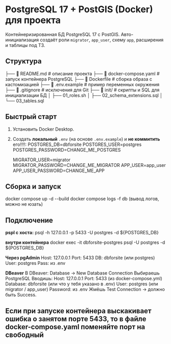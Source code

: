 # PostgreSQL 17 + PostGIS (Docker) для проекта

Контейнеризированная БД PostgreSQL 17 с PostGIS. Авто-инициализация создаёт роли `migrator`, `app_user`, схему `app`, расширения и таблицы под ТЗ.

## Структура
├── 📄 README.md # описание проекта
├── 📄 docker-compose.yaml # запуск контейнера PostgreSQL
├── 📄 Dockerfile # сборка образа с кастомизацией
├── 📄 .env.example # пример переменных окружения
├── 📄 .gitignore # исключения для Git
├── 📂 init/ # скрипты и SQL для инициализации БД
│ ├── 01_roles.sh
│ ├── 02_schema_extensions.sql
│ └── 03_tables.sql


## Быстрый старт

1. Установить Docker Desktop.
2. Создать **локальный** `.env` (на основе `.env.example`) и **не коммитить** его!!!!:
   POSTGRES_DB=dbforsite
   POSTGRES_USER=postgres
   POSTGRES_PASSWORD=CHANGE_ME_POSTGRES

   MIGRATOR_USER=migrator
   MIGRATOR_PASSWORD=CHANGE_ME_MIGRATOR
   APP_USER=app_user
   APP_USER_PASSWORD=CHANGE_ME_APP
   
## Сборка и запуск
docker compose up -d --build
docker compose logs -f db (вывод логов, можно не юзать)

## Подключение 
**pspl с хоста:**
psql -h 127.0.0.1 -p 5433 -U postgres -d ${POSTGRES_DB}

**внутри контейнера**
docker exec -it dbforsite-postgres psql -U postgres -d ${POSTGRES_DB}

**Через pgAdmin**
Host: 127.0.0.1
Port: 5433
DB: dbforsite (или postgres)
User: postgres
Pass: из .env

**DBeaver**
В DBeaver:
Database → New Database Connection
Выбираешь PostgreSQL
Вводишь:
Host: 127.0.0.1
Port: 5433 (из docker-compose.yml)
Database: dbforsite (или что у тебя указано в .env)
User: postgres (или migrator / app_user)
Password: из .env
Жмёшь Test Connection → должно быть Success.


## Если при запуске контейнера выскакивает ошибка о занятом порте 5433, то в файле docker-compose.yaml поменяйте порт на свободный
